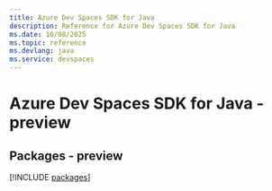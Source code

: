 ```yaml
---
title: Azure Dev Spaces SDK for Java
description: Reference for Azure Dev Spaces SDK for Java
ms.date: 10/08/2025
ms.topic: reference
ms.devlang: java
ms.service: devspaces
---
```

# Azure Dev Spaces SDK for Java - preview
## Packages - preview
[!INCLUDE [packages](dev-spaces-index.md)]